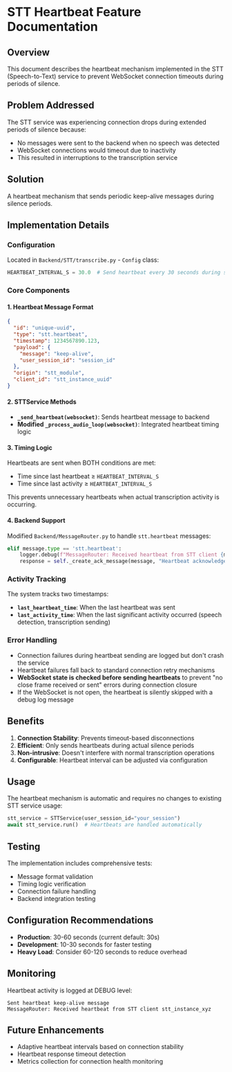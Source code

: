 # STT Heartbeat Feature Documentation

## Overview
This document describes the heartbeat mechanism implemented in the STT (Speech-to-Text) service to prevent WebSocket connection timeouts during periods of silence.

## Problem Addressed
The STT service was experiencing connection drops during extended periods of silence because:
- No messages were sent to the backend when no speech was detected
- WebSocket connections would timeout due to inactivity
- This resulted in interruptions to the transcription service

## Solution
A heartbeat mechanism that sends periodic keep-alive messages during silence periods.

## Implementation Details

### Configuration
Located in `Backend/STT/transcribe.py` - `Config` class:
```python
HEARTBEAT_INTERVAL_S = 30.0  # Send heartbeat every 30 seconds during silence
```

### Core Components

#### 1. Heartbeat Message Format
```json
{
  "id": "unique-uuid",
  "type": "stt.heartbeat",
  "timestamp": 1234567890.123,
  "payload": {
    "message": "keep-alive",
    "user_session_id": "session_id"
  },
  "origin": "stt_module",
  "client_id": "stt_instance_uuid"
}
```

#### 2. STTService Methods
- **`_send_heartbeat(websocket)`**: Sends heartbeat message to backend
- **Modified `_process_audio_loop(websocket)`**: Integrated heartbeat timing logic

#### 3. Timing Logic
Heartbeats are sent when BOTH conditions are met:
- Time since last heartbeat ≥ `HEARTBEAT_INTERVAL_S`
- Time since last activity ≥ `HEARTBEAT_INTERVAL_S`

This prevents unnecessary heartbeats when actual transcription activity is occurring.

#### 4. Backend Support
Modified `Backend/MessageRouter.py` to handle `stt.heartbeat` messages:
```python
elif message.type == 'stt.heartbeat':
    logger.debug(f"MessageRouter: Received heartbeat from STT client {message.client_id}")
    response = self._create_ack_message(message, "Heartbeat acknowledged.")
```

### Activity Tracking
The system tracks two timestamps:
- **`last_heartbeat_time`**: When the last heartbeat was sent
- **`last_activity_time`**: When the last significant activity occurred (speech detection, transcription sending)

### Error Handling
- Connection failures during heartbeat sending are logged but don't crash the service
- Heartbeat failures fall back to standard connection retry mechanisms
- **WebSocket state is checked before sending heartbeats** to prevent "no close frame received or sent" errors during connection closure
- If the WebSocket is not open, the heartbeat is silently skipped with a debug log message

## Benefits
1. **Connection Stability**: Prevents timeout-based disconnections
2. **Efficient**: Only sends heartbeats during actual silence periods
3. **Non-intrusive**: Doesn't interfere with normal transcription operations
4. **Configurable**: Heartbeat interval can be adjusted via configuration

## Usage
The heartbeat mechanism is automatic and requires no changes to existing STT service usage:
```python
stt_service = STTService(user_session_id="your_session")
await stt_service.run()  # Heartbeats are handled automatically
```

## Testing
The implementation includes comprehensive tests:
- Message format validation
- Timing logic verification
- Connection failure handling
- Backend integration testing

## Configuration Recommendations
- **Production**: 30-60 seconds (current default: 30s)
- **Development**: 10-30 seconds for faster testing
- **Heavy Load**: Consider 60-120 seconds to reduce overhead

## Monitoring
Heartbeat activity is logged at DEBUG level:
```
Sent heartbeat keep-alive message
MessageRouter: Received heartbeat from STT client stt_instance_xyz
```

## Future Enhancements
- Adaptive heartbeat intervals based on connection stability
- Heartbeat response timeout detection
- Metrics collection for connection health monitoring